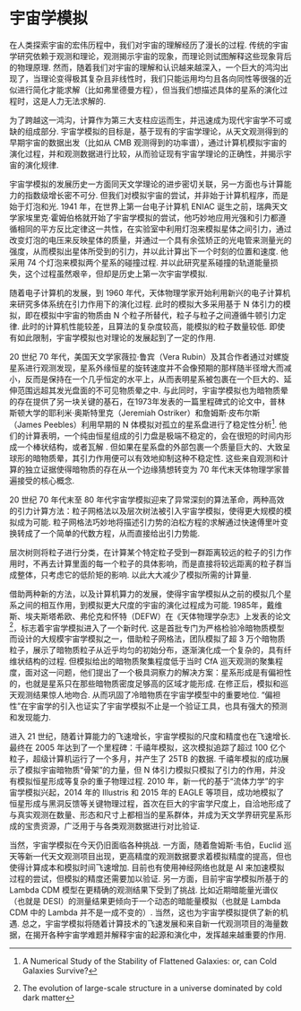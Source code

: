 # 宇宙学模拟

在人类探索宇宙的宏伟历程中，我们对宇宙的理解经历了漫长的过程. 传统的宇宙学研究依赖于观测和理论，观测揭示宇宙的现象，而理论则试图解释这些现象背后的物理原理. 然而，随着我们对宇宙的理解和认识越来越深入，一个巨大的鸿沟出现了，当理论变得极其复杂且非线性时，我们只能运用均匀且各向同性等很强的近似进行简化才能求解（比如弗里德曼方程），但当我们想描述具体的星系的演化过程时，这是人力无法求解的.

为了跨越这一鸿沟，计算作为第三大支柱应运而生，并迅速成为现代宇宙学不可或缺的组成部分. 宇宙学模拟的目标是，基于现有的宇宙学理论，从天文观测得到的早期宇宙的数据出发（比如从 CMB 观测得到的功率谱），通过计算机模拟宇宙的演化过程，并和观测数据进行比较，从而验证现有宇宙学理论的正确性，并揭示宇宙的演化规律. 

宇宙学模拟的发展历史一方面同天文学理论的进步密切关联，另一方面也与计算能力的指数级增长密不可分. 但我们对模拟宇宙的尝试，并非始于计算机程序，而是始于灯泡和光. 1941 年，在世界上第一台电子计算机 ENIAC 诞生之前，瑞典天文学家埃里克·霍姆伯格就开始了宇宙学模拟的尝试，他巧妙地应用光强和引力都遵循相同的平方反比定律这一共性，在实验室中利用灯泡来模拟星体之间引力，通过改变灯泡的电压来反映星体的质量，并通过一个具有余弦矫正的光电管来测量光的强度，从而模拟出星体所受到的引力，并以此计算出下一个时刻的位置和速度. 他采用 74 个灯泡来模拟两个星系的碰撞过程. 并以此研究星系碰撞的轨道能量损失，这个过程虽然艰辛，但却是历史上第一次宇宙学模拟.

随着电子计算机的发展，到 1960 年代，天体物理学家开始利用新兴的电子计算机来研究多体系统在引力作用下的演化过程. 此时的模拟大多采用基于 N 体引力的模拟，即在模拟中宇宙的物质由 N 个粒子所替代，粒子与粒子之间遵循牛顿引力定律. 此时的计算机性能较差，且算法的复杂度较高，能模拟的粒子数量较低. 即使有如此限制，宇宙学模拟也对理论的发展起到了一定的作用. 

20 世纪 70 年代，美国天文学家薇拉·鲁宾（Vera Rubin）及其合作者通过对螺旋星系进行观测发现，星系外缘恒星的旋转速度并不会像预期的那样随半径增大而减小，反而是保持在一个几乎恒定的水平上，从而表明星系被包裹在一个巨大的、延伸范围远超其发光盘面的不可见物质晕之中. 与此同时，宇宙学模拟也为暗物质晕的存在提供了另一块关键的基石，在1973年发表的一篇里程碑式的论文中，普林斯顿大学的耶利米·奥斯特里克（Jeremiah Ostriker）和詹姆斯·皮布尔斯（James Peebles）利用早期的 N 体模拟对孤立的星系盘进行了稳定性分析[^1]. 他们的计算表明，一个纯由恒星组成的引力盘是极端不稳定的，会在很短的时间内形成一个棒状结构，或者瓦解 . 但如果在星系盘的外部包裹一个质量巨大的、大致呈球形的暗物质晕，其引力作用便可以有效地抑制这种不稳定性. 这些来自观测和计算的独立证据使得暗物质的存在从一个边缘猜想转变为 70 年代末天体物理学家普遍接受的核心概念.

[^1]: A Numerical Study of the Stability of Flattened Galaxies: or, can Cold Galaxies Survive?

20 世纪 70 年代末至 80 年代宇宙学模拟迎来了异常深刻的算法革命，两种高效的引力计算方法：粒子网格法以及层次树法被引入宇宙学模拟，使得更大规模的模拟成为可能. 粒子网格法巧妙地将描述引力势的泊松方程的求解通过快速傅里叶变换转成了一个简单的代数方程，从而直接给出引力势能. 

层次树则将粒子进行分类，在计算某个特定粒子受到一群距离较远的粒子的引力作用时，不再去计算里面的每一个粒子的具体影响，而是直接将较远距离的粒子群当成整体，只考虑它的低阶矩的影响. 以此大大减少了模拟所需的计算量. 

借助两种新的方法，以及计算机算力的发展，使得宇宙学模拟从之前的模拟几个星系之间的相互作用，到模拟更大尺度的宇宙的演化过程成为可能. 1985年，戴维斯、埃夫斯塔希欧、弗伦克和怀特（DEFW）在《天体物理学杂志》上发表的论文[^2]，标志着宇宙学模拟进入了一个新时代. 这是首批专门为严格检验冷暗物质模型而设计的大规模宇宙学模拟之一，借助粒子网格法，团队模拟了超 3 万个暗物质粒子，展示了暗物质粒子从近乎均匀的初始分布，逐渐演化成一个复杂的，具有纤维状结构的过程. 但模拟给出的暗物质聚集程度低于当时 CfA 巡天观测的聚集程度，面对这一问题，他们提出了一个极具洞察力的解决方案：星系形成是有偏袒性的，也就是星系只在那些暗物质密度足够高的区域才能形成. 在修正后，模拟和巡天观测结果惊人地吻合. 从而巩固了冷暗物质在宇宙学模型中的重要地位. “偏袒性”在宇宙学的引入也证实了宇宙学模拟不止是一个验证工具，也具有强大的预测和发现能力.

[^2]: The evolution of large-scale structure in a universe dominated by cold dark matter

进入 21 世纪，随着计算能力的飞速增长，宇宙学模拟的尺度和精度也在飞速增长. 最终在 2005 年达到了一个里程碑：千禧年模拟，这次模拟追踪了超过 100 亿个粒子，超级计算机运行了一个多月，并产生了 25TB 的数据. 千禧年模拟的成功展示了模拟宇宙暗物质“骨架”的力量，但 N 体引力模拟只模拟了引力的作用，并没有模拟恒星形成等复杂的重子物理过程. 2010 年，新一代的基于“流体力学”的宇宙学模拟兴起，2014 年的 Illustris 和 2015 年的 EAGLE 等项目，成功地模拟了恒星形成与黑洞反馈等关键物理过程，首次在巨大的宇宙学尺度上，自洽地形成了与真实观测在数量、形态和尺寸上都相当的星系群体，并成为天文学界研究星系形成的宝贵资源，广泛用于与各类观测数据进行对比验证.

当然，宇宙学模拟在今天仍旧面临各种挑战. 一方面，随着詹姆斯·韦伯，Euclid 巡天等新一代天文观测项目出现，更高精度的观测数据要求着模拟精度的提高，但也使得计算成本和模拟时间飞速增加. 目前也有使用神经网络也就是 AI 来加速模拟过程的尝试，但模拟的精度还需要加以验证. 另一方面，目前宇宙学模拟所基于的 Lambda CDM 模型在更精确的观测结果下受到了挑战. 比如近期暗能量光谱仪（也就是 DESI）的测量结果更倾向于一个动态的暗能量模拟（也就是 Lambda CDM 中的 Lambda 并不是一成不变的）. 当然，这也为宇宙学模拟提供了新的机遇. 总之，宇宙学模拟将随着计算技术的飞速发展和来自新一代观测项目的海量数据，在揭开各种宇宙学难题并解释宇宙的起源和演化中，发挥越来越重要的作用.



